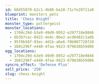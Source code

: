 ```yaml
---
id: 68d55870-b2c1-4b86-ba18-71cfe20711a0
blueprint: monsters_pets
title: 'Chess Knight'
monster_type: poltergeist
monster_locations:
  - 1704c29d-b3e9-49d9-8952-e297718e9846
  - 6b3b7cac-0422-4e4c-8be2-acd6482c1adb
  - 95f0b58f-93ec-4d1b-a6e6-f0b087728f28
  - 1b81296f-e448-4faa-9423-879638b59d06
egg_locations:
  - 1704c29d-b3e9-49d9-8952-e297718e9846
  - 1b81296f-e448-4faa-9423-879638b59d06
syncro_effect: 'Defense Plus'
sell_price: '250'
slug: chess-knight
---
```

